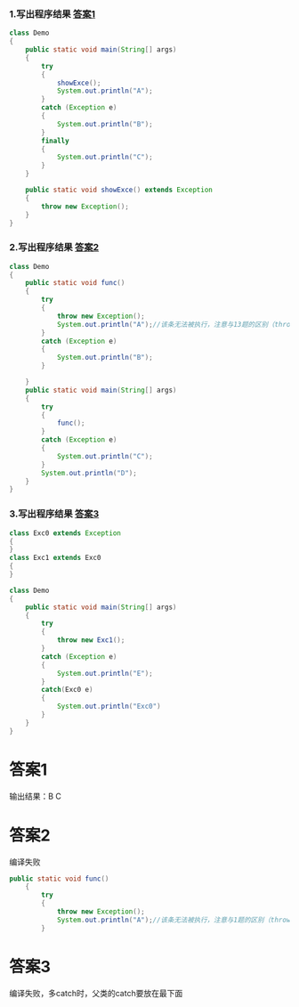 ### 1.写出程序结果 [答案1](#答案1)
```java
class Demo
{
	public static void main(String[] args)
	{
		try
		{
			showExce();
			System.out.println("A");
		}
		catch (Exception e)
		{
			System.out.println("B");
		}
		finally
		{
			System.out.println("C");
		}
	}

	public static void showExce() extends Exception
	{
		throw new Exception();
	}
}
```


### 2.写出程序结果 [答案2](#答案2)
```java
class Demo
{
	public static void func()
	{
		try
		{
			throw new Exception();
			System.out.println("A");//该条无法被执行，注意与13题的区别（throw下边不能写任何语句）
		}
		catch (Exception e)
		{
			System.out.println("B");
		}

	}
	public static void main(String[] args)
	{
		try 
		{
			func();
		}
		catch (Exception e)
		{
			System.out.println("C");
		}
		System.out.println("D");
	}
}
```


### 3.写出程序结果 [答案3](答案3)
```java
class Exc0 extends Exception
{
}
class Exc1 extends Exc0
{
}

class Demo
{
	public static void main(String[] args)
	{
		try
		{
			throw new Exc1();
		}
		catch (Exception e)
		{
			System.out.println("E");
		}
		catch(Exc0 e)
		{
			System.out.println("Exc0")
		}
	}
}
```







# 答案1
输出结果：B C

# 答案2
编译失败
```java
public static void func()
	{
		try
		{
			throw new Exception();
			System.out.println("A");//该条无法被执行，注意与1题的区别（throw下边不能写任何语句）
		}
```

# 答案3
编译失败，多catch时，父类的catch要放在最下面
